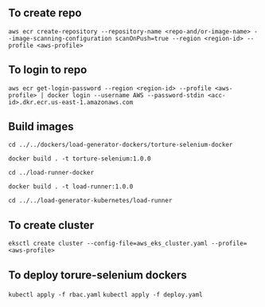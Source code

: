 ## To create repo
`aws ecr create-repository --repository-name <repo-and/or-image-name> --image-scanning-configuration scanOnPush=true --region <region-id> --profile <aws-profile>`

## To login to repo
`aws ecr get-login-password --region <region-id> --profile <aws-profile> | docker login --username AWS --password-stdin <acc-id>.dkr.ecr.us-east-1.amazonaws.com`

## Build images
``cd ../../dockers/load-generator-dockers/torture-selenium-docker``

``docker build . -t torture-selenium:1.0.0``

``cd ../load-runner-docker``

``docker build . -t load-runner:1.0.0``

``cd ../../load-generator-kubernetes/load-runner``


## To create cluster
`eksctl create cluster --config-file=aws_eks_cluster.yaml --profile=<aws-profile>`

## To deploy torure-selenium dockers
`kubectl apply -f rbac.yaml`
`kubectl apply -f deploy.yaml`
